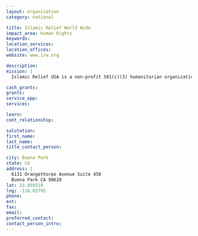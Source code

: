 ```yaml
---
layout: organization
category: national

title: Islamic Relief World Wide
impact_area: Human Rights
keywords: 
location_services: 
location_offices: 
website: www.irw.org

description: 
mission: |
  Islamic Relief USA is a non-profit 501(c)(3) humanitarian organization, incorporated in the state of California in 1993. As an international relief and development organization, Islamic Relief strives to alleviate the poverty and suffering of the world's poorest people. Since its establishment, Islamic Relief has expanded greatly with permanent locations in more than 35 countries worldwide.

cash_grants: 
grants: 
service_opp: 
services: 

learn: 
cont_relationship: 

salutation: 
first_name: 
last_name: 
title_contact_person: 

city: Buena Park
state: CA
address: |
  6131 Orangethorpe Avenue Suite 450  
  Buena Park CA 90620
lat: 33.859319
lng: -118.02795
phone: 
ext: 
fax: 
email: 
preferred_contact: 
contact_person_intro: 
---
```

